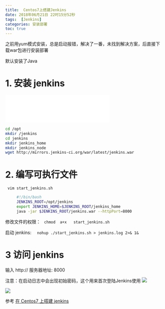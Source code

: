 ```yaml
---
title:  Centos7上搭建Jenkins
date: 2018年06月21日 22时15分52秒
tags:  [Jenkins]
categories: 安装部署
toc: true
---
```



之前用yum模式安装，总是启动报错，解决了一番，未找到解决方案，后直接下载war包进行安装部署

默认安装了Java
<!-- more -->

# 1. 安装 jenkins

<iframe frameborder="no" border="0" marginwidth="0" marginheight="0" width=330 height=86 src="//music.163.com/outchain/player?type=2&id=480580003&auto=1&height=66"></iframe>

``` bash
cd /opt
mkdir /jenkins
cd jenkins
mkdir jenkins_home
mkdir jenkins_node
wget http://mirrors.jenkins-ci.org/war/latest/jenkins.war
```


# 2. 编写可执行文件

  ` vim start_jenkins.sh`
```bash
     #!/bin/bash
     JENKINS_ROOT=/opt/jenkins
     export JENKINS_HOME=$JENKINS_ROOT/jenkins_home
     java -jar $JENKINS_ROOT/jenkins.war --httpPort=8000
```
   修改文件的权限： ` chmod  a+x   start_jenkins.sh`

   启动 jenkins:  `   nohup ./start_jenkins.sh > jenkins.log 2>& 1& `               
# 3 访问 jenkins
   输入 http:// 服务器地址: 8000

注意：在启动日志中会出现初始密码，这个用来首次登陆Jenkins使用
![](https://ws4.img.cn/large/006tNbRwgy1fu5j2mlpouj31d60lwtfs.jpg)


![](https://ws3.img.cn/large/006tNbRwgy1fu5j4it7u3j31600nawfp.jpg)

参考
[在 Centos7 上搭建 jenkins](https://blog.csdn.net/python_tty/article/details/52884314)